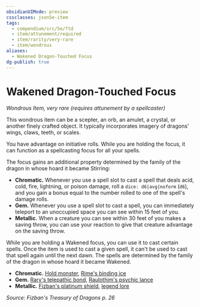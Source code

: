```yaml
---
obsidianUIMode: preview
cssclasses: json5e-item
tags:
  - compendium/src/5e/ftd
  - item/attunement/required
  - item/rarity/very-rare
  - item/wondrous
aliases:
  - Wakened Dragon-Touched Focus
dg-publish: true
---
```

# Wakened Dragon-Touched Focus
*Wondrous Item, very rare (requires attunement by a spellcaster)*  


This wondrous item can be a scepter, an orb, an amulet, a crystal, or another finely crafted object. It typically incorporates imagery of dragons' wings, claws, teeth, or scales.

You have advantage on initiative rolls. While you are holding the focus, it can function as a spellcasting focus for all your spells.

The focus gains an additional property determined by the family of the dragon in whose hoard it became Stirring:

- **Chromatic.** Whenever you use a spell slot to cast a spell that deals acid, cold, fire, lightning, or poison damage, roll a `dice: d6|avg|noform` (`d6`), and you gain a bonus equal to the number rolled to one of the spell's damage rolls.  
- **Gem.** Whenever you use a spell slot to cast a spell, you can immediately teleport to an unoccupied space you can see within 15 feet of you.  
- **Metallic.** When a creature you can see within 30 feet of you makes a saving throw, you can use your reaction to give that creature advantage on the saving throw.  

While you are holding a Wakened focus, you can use it to cast certain spells. Once the item is used to cast a given spell, it can't be used to cast that spell again until the next dawn. The spells are determined by the family of the dragon in whose hoard it became Wakened.

- **Chromatic.** [Hold monster](/Admin/CLI/spells/hold-monster.md), [Rime's binding ice](/Admin/CLI/spells/rimes-binding-ice-ftd.md)  
- **Gem.** [Rary's telepathic bond](/Admin/CLI/spells/rarys-telepathic-bond.md), [Raulothim's psychic lance](/Admin/CLI/spells/raulothims-psychic-lance-ftd.md)  
- **Metallic.** [Fizban's platinum shield](/Admin/CLI/spells/fizbans-platinum-shield-ftd.md), [legend lore](/Admin/CLI/spells/legend-lore.md)  

*Source: Fizban's Treasury of Dragons p. 26*